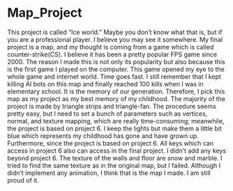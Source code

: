 # Map_Project

This project is called “Ice world.” Maybe you don’t know what that is, but if you are a
professional player. I believe you may see it somewhere. My final project is a map, and my
thought is coming from a game which is called counter-strike(CS). I believe it has been a
pretty popular FPS game since 2000. The reason I made this is not only its popularity but
also because this is the first game I played on the computer. This game opened my eye to
the whole game and internet world. Time goes fast. I still remember that I kept killing AI bots
on this map and finally reached 100 kills when I was in elementary school. It is the memory
of our generation. Therefore, I pick this map as my project as my best memory of my
childhood.
The majority of the project is made by triangle strips and triangle-fan. The procedure seems
pretty easy, but I need to set a bunch of parameters such as vertices, normal, and texture
mapping, which are really time-consuming; meanwhile, the project is based on project 6. I
keep the lights but make them a little bit blue which represents my childhood has gone and
have grown up. Furthermore, since the project is based on project 6. All keys which can
access in project 6 also can access in the final project. I didn’t add any keys beyond project
6. The texture of the walls and floor are snow and marble. I tried to find the same texture as
in the original map, but I failed. Although I didn’t implement any animation, I think that is the
map I made. I am still proud of it.
